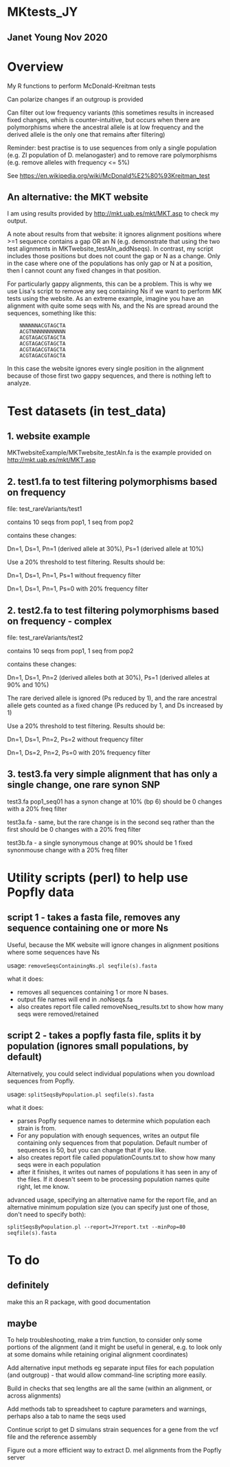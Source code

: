 # MKtests_JY

## Janet Young Nov 2020

# Overview
My R functions to perform McDonald-Kreitman tests

Can polarize changes if an outgroup is provided

Can filter out low frequency variants (this sometimes results in increased fixed changes, which is counter-intuitive, but occurs when there are polymorphisms where the ancestral allele is at low frequency and the derived allele is the only one that remains after filtering)

Reminder:  best practise is to use sequences from only a single population (e.g. ZI population of D. melanogaster) and to remove rare polymorphisms (e.g. remove alleles with frequency <= 5%)

See https://en.wikipedia.org/wiki/McDonald%E2%80%93Kreitman_test

## An alternative: the MKT website

I am using results provided by http://mkt.uab.es/mkt/MKT.asp to check my output. 

A note about results from that website: it ignores alignment positions where >=1 sequence contains a gap OR an N (e.g. demonstrate that using the two test alignments in MKTwebsite_testAln_addNseqs).  In contrast, my script includes those positions but does not count the gap or N as a change.  Only in the case where one of the populations has only gap or N at a position, then I cannot count any fixed changes in that position.

For particularly gappy alignments, this can be a problem. This is why we use Lisa's script to remove any seq containing Ns if we want to perform MK tests using the website.  As an extreme example, imagine you have an alignment with quite some seqs with Ns, and the Ns are spread around the sequences, something like this:
```
    NNNNNNACGTAGCTA
    ACGTNNNNNNNNNNN
    ACGTAGACGTAGCTA
    ACGTAGACGTAGCTA
    ACGTAGACGTAGCTA
    ACGTAGACGTAGCTA
```

In this case the website ignores every single position in the alignment because of those first two gappy sequences, and there is nothing left to analyze.  


# Test datasets (in test_data)

## 1. website example
MKTwebsiteExample/MKTwebsite_testAln.fa
is the example provided on http://mkt.uab.es/mkt/MKT.asp 

## 2. test1.fa to test filtering polymorphisms based on frequency

file: test_rareVariants/test1

contains 10 seqs from pop1, 1 seq from pop2

contains these changes: 

Dn=1, Ds=1, Pn=1 (derived allele at 30%), Ps=1 (derived allele at 10%)

Use a 20% threshold to test filtering. Results should be:

Dn=1, Ds=1, Pn=1, Ps=1   without frequency filter

Dn=1, Ds=1, Pn=1, Ps=0   with 20% frequency filter


## 2. test2.fa to test filtering polymorphisms based on frequency - complex

file: test_rareVariants/test2

contains 10 seqs from pop1, 1 seq from pop2

contains these changes: 

Dn=1, Ds=1, Pn=2 (derived alleles both at 30%), Ps=1 (derived alleles at 90% and 10%)

The rare derived allele is ignored (Ps reduced by 1), and the rare ancestral allele gets counted as a fixed change (Ps reduced by 1, and Ds increased by 1)

Use a 20% threshold to test filtering. Results should be:

Dn=1, Ds=1,  Pn=2,  Ps=2   without frequency filter

Dn=1, Ds=2,  Pn=2,  Ps=0   with 20% frequency filter


## 3. test3.fa very simple alignment that has only a single change, one rare synon SNP

test3.fa
pop1_seq01 has a synon change at 10% (bp 6)
should be 0 changes with a 20% freq filter

test3a.fa - same, but the rare change is in the second seq rather than the first
should be 0 changes with a 20% freq filter

test3b.fa - a single synonymous change at 90%
should be 1 fixed synonmouse change with a 20% freq filter


# Utility scripts (perl) to help use Popfly data

## script 1 - takes a fasta file, removes any sequence containing one or more Ns

Useful, because the MK website will ignore changes in alignment positions where some sequences have Ns

usage: 
`removeSeqsContainingNs.pl seqfile(s).fasta`

what it does:
- removes all sequences containing 1 or more N bases. 
- output file names will end in .noNseqs.fa
- also creates report file called removeNseq_results.txt to show how many seqs were removed/retained


## script 2 - takes a popfly fasta file, splits it by population (ignores small populations, by default)

Alternatively, you could select individual populations when you download sequences from Popfly.

usage: 
`splitSeqsByPopulation.pl seqfile(s).fasta`

what it does:
- parses Popfly sequence names to determine which population each strain is from. 
- For any population with enough sequences, writes an output file containing only sequences from that population.  Default number of sequences is 50, but you can change that if you like.
- also creates report file called populationCounts.txt to show how many seqs were in each population
- after it finishes, it writes out names of populations it has seen in any of the files. If it doesn't seem to be processing population names quite right, let me know.
    
advanced usage, specifying an alternative name for the report file, and an alternative minimum population size (you can specify just one of those, don't need to specify both):

`splitSeqsByPopulation.pl --report=JYreport.txt --minPop=80 seqfile(s).fasta`


# To do

## definitely

make this an R package, with good documentation

## maybe

To help troubleshooting, make a trim function, to consider only some portions of the alignment (and it might be useful in general, e.g. to look only at some domains while retaining original alignment coordinates)

Add alternative input methods eg separate input files for each population (and outgroup) - that would allow command-line scripting more easily.  

Build in checks that seq lengths are all the same (within an alignment, or across alignments)

Add methods tab to spreadsheet to capture parameters and warnings, perhaps also a tab to name the seqs used

Continue script to get D simulans strain sequences for a gene from the vcf file and the reference assembly

Figure out a more efficient way to extract D. mel alignments from the Popfly server
